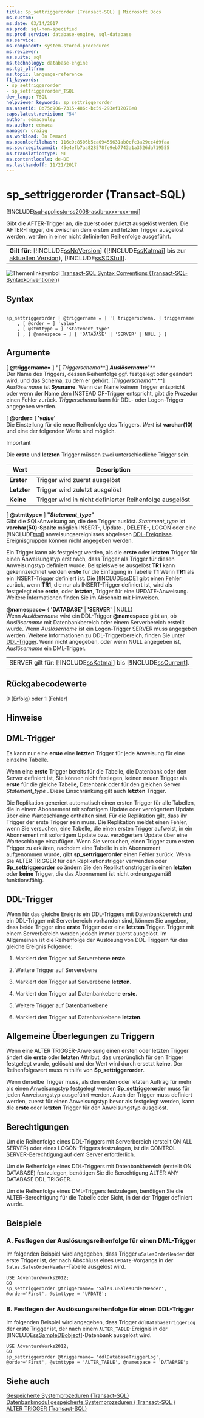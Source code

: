 ```yaml
---
title: Sp_settriggerorder (Transact-SQL) | Microsoft Docs
ms.custom: 
ms.date: 03/14/2017
ms.prod: sql-non-specified
ms.prod_service: database-engine, sql-database
ms.service: 
ms.component: system-stored-procedures
ms.reviewer: 
ms.suite: sql
ms.technology: database-engine
ms.tgt_pltfrm: 
ms.topic: language-reference
f1_keywords:
- sp_settriggerorder
- sp_settriggerorder_TSQL
dev_langs: TSQL
helpviewer_keywords: sp_settriggerorder
ms.assetid: 8b75c906-7315-486c-bc59-293ef12078e8
caps.latest.revision: "54"
author: edmacauley
ms.author: edmaca
manager: craigg
ms.workload: On Demand
ms.openlocfilehash: 116c9c8506b5ca09455631ab0cfc3a29cc4d9faa
ms.sourcegitcommit: 45e4efb7aa828578fe9eb7743a1a3526da719555
ms.translationtype: MT
ms.contentlocale: de-DE
ms.lasthandoff: 11/21/2017
---
```

# <a name="spsettriggerorder-transact-sql"></a>sp_settriggerorder (Transact-SQL)
[!INCLUDE[tsql-appliesto-ss2008-asdb-xxxx-xxx-md](../../includes/tsql-appliesto-ss2008-asdb-xxxx-xxx-md.md)]

  Gibt die AFTER-Trigger an, die zuerst oder zuletzt ausgelöst werden. Die AFTER-Trigger, die zwischen dem ersten und letzten Trigger ausgelöst werden, werden in einer nicht definierten Reihenfolge ausgeführt.  
  
||  
|-|  
|**Gilt für**: [!INCLUDE[ssNoVersion](../../includes/ssnoversion-md.md)] ([!INCLUDE[ssKatmai](../../includes/sskatmai-md.md)] bis zur [aktuellen Version](http://go.microsoft.com/fwlink/p/?LinkId=299658)), [!INCLUDE[ssSDSfull](../../includes/sssdsfull-md.md)].|  
  
 ![Themenlinksymbol](../../database-engine/configure-windows/media/topic-link.gif "Topic link icon") [Transact-SQL Syntax Conventions (Transact-SQL-Syntaxkonventionen)](../../t-sql/language-elements/transact-sql-syntax-conventions-transact-sql.md)  
  
## <a name="syntax"></a>Syntax  
  
```  
  
sp_settriggerorder [ @triggername = ] '[ triggerschema. ] triggername'   
    , [ @order = ] 'value'   
    , [ @stmttype = ] 'statement_type'   
    [ , [ @namespace = ] { 'DATABASE' | 'SERVER' | NULL } ]  
```  
  
## <a name="arguments"></a>Argumente  
 [  **@triggername=** ] **"**[ *Triggerschema***.**] *Auslösername***"**  
 Der Name des Triggers, dessen Reihenfolge ggf. festgelegt oder geändert wird, und das Schema, zu dem er gehört. [*Triggerschema***.**] *Auslösername* ist **Sysname**. Wenn der Name keinem Trigger entspricht oder wenn der Name dem INSTEAD OF-Trigger entspricht, gibt die Prozedur einen Fehler zurück. *Triggerschema* kann für DDL- oder Logon-Trigger angegeben werden.  
  
 [ **@order=** ] **'***value***'**  
 Die Einstellung für die neue Reihenfolge des Triggers. *Wert* ist **varchar(10)** und eine der folgenden Werte sind möglich.  
  
> [!IMPORTANT]  
>  Die **erste** und **letzten** Trigger müssen zwei unterschiedliche Trigger sein.  
  
|Wert|Description|  
|-----------|-----------------|  
|**Erster**|Trigger wird zuerst ausgelöst|  
|**Letzter**|Trigger wird zuletzt ausgelöst|  
|**Keine**|Trigger wird in nicht definierter Reihenfolge ausgelöst|  
  
 [  **@stmttype=** ] **"***Statement_type***"**  
 Gibt die SQL-Anweisung an, die den Trigger auslöst. *Statement_type* ist **varchar(50)-Spalte** möglich INSERT-, Update-, DELETE-, LOGON oder eine [!INCLUDE[tsql](../../includes/tsql-md.md)] anweisungsereignisses abgelesen [DDL-Ereignisse](../../relational-databases/triggers/ddl-events.md). Ereignisgruppen können nicht angegeben werden.  
  
 Ein Trigger kann als festgelegt werden, als die **erste** oder **letzten** Trigger für einen Anweisungstyp erst nach, dass Trigger als Trigger für diesen Anweisungstyp definiert wurde. Beispielsweise ausgelöst **TR1** kann gekennzeichnet werden **erste** für die Einfügung in Tabelle **T1** Wenn **TR1** als ein INSERT-Trigger definiert ist. Die [!INCLUDE[ssDE](../../includes/ssde-md.md)] gibt einen Fehler zurück, wenn **TR1**, die nur als INSERT-Trigger definiert ist, wird als festgelegt eine **erste**, oder **letzten**, Trigger für eine UPDATE-Anweisung. Weitere Informationen finden Sie im Abschnitt mit Hinweisen.  
  
 **@namespace=** { **'DATABASE'** | **'SERVER'** | NULL}  
 Wenn *Auslösername* wird ein DDL-Trigger  **@namespace**  gibt an, ob *Auslösername* mit Datenbankbereich oder einem Serverbereich erstellt wurde. Wenn *Auslösername* ist ein Logon-Trigger SERVER muss angegeben werden. Weitere Informationen zu DDL-Triggerbereich, finden Sie unter [DDL-Trigger](../../relational-databases/triggers/ddl-triggers.md). Wenn nicht angegeben, oder wenn NULL angegeben ist, *Auslösername* ein DML-Trigger.  
  
||  
|-|  
|SERVER gilt für: [!INCLUDE[ssKatmai](../../includes/sskatmai-md.md)] bis [!INCLUDE[ssCurrent](../../includes/sscurrent-md.md)].|  
  
## <a name="return-code-values"></a>Rückgabecodewerte  
 0 (Erfolg) oder 1 (Fehler)  
  
## <a name="remarks"></a>Hinweise  
  
## <a name="dml-triggers"></a>DML-Trigger  
 Es kann nur eine **erste** eine **letzten** Trigger für jede Anweisung für eine einzelne Tabelle.  
  
 Wenn eine **erste** Trigger bereits für die Tabelle, die Datenbank oder den Server definiert ist, Sie können nicht festlegen, keinen neuen Trigger als **erste** für die gleiche Tabelle, Datenbank oder für den gleichen Server *Statement_type* . Diese Einschränkung gilt auch **letzten** Trigger.  
  
 Die Replikation generiert automatisch einen ersten Trigger für alle Tabellen, die in einem Abonnement mit sofortigem Update oder verzögertem Update über eine Warteschlange enthalten sind. Für die Replikation gilt, dass ihr Trigger der erste Trigger sein muss. Die Replikation meldet einen Fehler, wenn Sie versuchen, eine Tabelle, die einen ersten Trigger aufweist, in ein Abonnement mit sofortigem Update bzw. verzögertem Update über eine Warteschlange einzufügen. Wenn Sie versuchen, einen Trigger zum ersten Trigger zu erklären, nachdem eine Tabelle in ein Abonnement aufgenommen wurde, gibt **sp_settriggerorder** einen Fehler zurück. Wenn Sie ALTER TRIGGER für den Replikationstrigger verwenden oder **Sp_settriggerorder** so ändern Sie den Replikationstrigger in einen **letzten** oder **keine** Trigger, die das Abonnement ist nicht ordnungsgemäß funktionsfähig.  
  
## <a name="ddl-triggers"></a>DDL-Trigger  
 Wenn für das gleiche Ereignis ein DDL-Triggers mit Datenbankbereich und ein DDL-Trigger mit Serverbereich vorhanden sind, können Sie angeben, dass beide Trigger eine **erste** Trigger oder eine **letzten** Trigger. Trigger mit einem Serverbereich werden jedoch immer zuerst ausgelöst. Im Allgemeinen ist die Reihenfolge der Auslösung von DDL-Triggern für das gleiche Ereignis Folgende:  
  
1.  Markiert den Trigger auf Serverebene **erste**.  
  
2.  Weitere Trigger auf Serverebene  
  
3.  Markiert den Trigger auf Serverebene **letzten**.  
  
4.  Markiert den Trigger auf Datenbankebene **erste**.  
  
5.  Weitere Trigger auf Datenbankebene  
  
6.  Markiert den Trigger auf Datenbankebene **letzten**.  
  
## <a name="general-trigger-considerations"></a>Allgemeine Überlegungen zu Triggern  
 Wenn eine ALTER TRIGGER-Anweisung einen ersten oder letzten Trigger ändert die **erste** oder **letzten** Attribut, das ursprünglich für den Trigger festgelegt wurde, gelöscht und der Wert wird durch ersetzt **keine**. Der Reihenfolgewert muss mithilfe von **Sp_settriggerorder**.  
  
 Wenn derselbe Trigger muss, als den ersten oder letzten Auftrag für mehr als einen Anweisungstyp festgelegt werden **Sp_settriggerorder** muss für jeden Anweisungstyp ausgeführt werden. Auch der Trigger muss definiert werden, zuerst für einen Anweisungstyp bevor als festgelegt werden, kann die **erste** oder **letzten** Trigger für den Anweisungstyp ausgelöst.  
  
## <a name="permissions"></a>Berechtigungen  
 Um die Reihenfolge eines DDL-Triggers mit Serverbereich (erstellt ON ALL SERVER) oder eines LOGON-Triggers festzulegen, ist die CONTROL SERVER-Berechtigung auf dem Server erforderlich.  
  
 Um die Reihenfolge eines DDL-Triggers mit Datenbankbereich (erstellt ON DATABASE) festzulegen, benötigen Sie die Berechtigung ALTER ANY DATABASE DDL TRIGGER.  
  
 Um die Reihenfolge eines DML-Triggers festzulegen, benötigen Sie die ALTER-Berechtigung für die Tabelle oder Sicht, in der der Trigger definiert wurde.  
  
## <a name="examples"></a>Beispiele  
  
### <a name="a-setting-the-firing-order-for-a-dml-trigger"></a>A. Festlegen der Auslösungsreihenfolge für einen DML-Trigger  
 Im folgenden Beispiel wird angegeben, dass Trigger `uSalesOrderHeader` der erste Trigger ist, der nach Abschluss eines `UPDATE`-Vorgangs in der `Sales.SalesOrderHeader`-Tabelle ausgelöst wird.  
  
```  
USE AdventureWorks2012;  
GO  
sp_settriggerorder @triggername= 'Sales.uSalesOrderHeader', @order='First', @stmttype = 'UPDATE';  
```  
  
### <a name="b-setting-the-firing-order-for-a-ddl-trigger"></a>B. Festlegen der Auslösungsreihenfolge für einen DDL-Trigger  
 Im folgenden Beispiel wird angegeben, dass Trigger `ddlDatabaseTriggerLog` der erste Trigger ist, der nach einem `ALTER_TABLE`-Ereignis in der [!INCLUDE[ssSampleDBobject](../../includes/sssampledbobject-md.md)]-Datenbank ausgelöst wird.  
  
```  
USE AdventureWorks2012;  
GO  
sp_settriggerorder @triggername= 'ddlDatabaseTriggerLog', @order='First', @stmttype = 'ALTER_TABLE', @namespace = 'DATABASE';  
```  
  
## <a name="see-also"></a>Siehe auch  
 [Gespeicherte Systemprozeduren &#40;Transact-SQL&#41;](../../relational-databases/system-stored-procedures/system-stored-procedures-transact-sql.md)   
 [Datenbankmodul gespeicherte Systemprozeduren &#40; Transact-SQL &#41;](../../relational-databases/system-stored-procedures/database-engine-stored-procedures-transact-sql.md)   
 [ALTER TRIGGER &#40;Transact-SQL&#41;](../../t-sql/statements/alter-trigger-transact-sql.md)  
  
  
